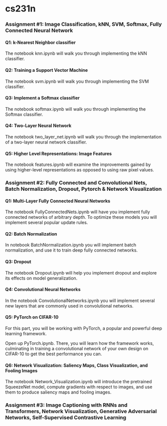 # cs231n
### Assignment #1: Image Classification, kNN, SVM, Softmax, Fully Connected Neural Network
#### Q1: k-Nearest Neighbor classifier
The notebook knn.ipynb will walk you through implementing the kNN classifier.

#### Q2: Training a Support Vector Machine
The notebook svm.ipynb will walk you through implementing the SVM classifier.

#### Q3: Implement a Softmax classifier
The notebook softmax.ipynb will walk you through implementing the Softmax classifier.

#### Q4: Two-Layer Neural Network
The notebook two_layer_net.ipynb will walk you through the implementation of a two-layer neural network classifier.

#### Q5: Higher Level Representations: Image Features
The notebook features.ipynb will examine the improvements gained by using higher-level representations as opposed to using raw pixel values.

### Assignment #2: Fully Connected and Convolutional Nets, Batch Normalization, Dropout, Pytorch & Network Visualization
#### Q1: Multi-Layer Fully Connected Neural Networks
The notebook FullyConnectedNets.ipynb will have you implement fully connected networks of arbitrary depth. To optimize these models you will implement several popular update rules.

#### Q2: Batch Normalization
In notebook BatchNormalization.ipynb you will implement batch normalization, and use it to train deep fully connected networks.

#### Q3: Dropout
The notebook Dropout.ipynb will help you implement dropout and explore its effects on model generalization.

#### Q4: Convolutional Neural Networks
In the notebook ConvolutionalNetworks.ipynb you will implement several new layers that are commonly used in convolutional networks.

#### Q5: PyTorch on CIFAR-10
For this part, you will be working with PyTorch, a popular and powerful deep learning framework.

Open up PyTorch.ipynb. There, you will learn how the framework works, culminating in training a convolutional network of your own design on CIFAR-10 to get the best performance you can.

#### Q6: Network Visualization: Saliency Maps, Class Visualization, and Fooling Images
The notebook Network_Visualization.ipynb will introduce the pretrained SqueezeNet model, compute gradients with respect to images, and use them to produce saliency maps and fooling images.

### Assignment #3: Image Captioning with RNNs and Transformers, Network Visualization, Generative Adversarial Networks, Self-Supervised Contrastive Learning
